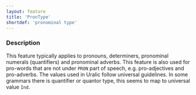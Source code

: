 ```yaml
---
layout: feature
title: 'PronType'
shortdef: 'pronominal type'
---
```


### Description

This feature typically applies to pronouns, determiners, pronominal numerals
(quantifiers) and pronominal adverbs. This feature is also used for pro-words
that are not under `PRON` part of speech, e.g. pro-adjectives and pro-adverbs.
The values used in Uralic follow universal guidelines. In some grammars there is
quantifier or quantor type, this seems to map to universal value `Ind`.
<!-- Interlanguage links updated Po lis 14 15:34:56 CET 2022 -->
